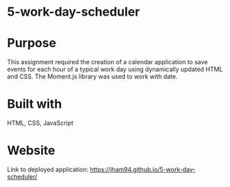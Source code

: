 # 5-work-day-scheduler

# Purpose
This assignment required the creation of a calendar application to save events for each hour of a typical work day using dynamically updated HTML and CSS. The Moment.js library was used to work with date. 

# Built with
HTML, CSS, JavaScript

# Website

Link to deployed application: https://jham94.github.io/5-work-day-scheduler/ 

